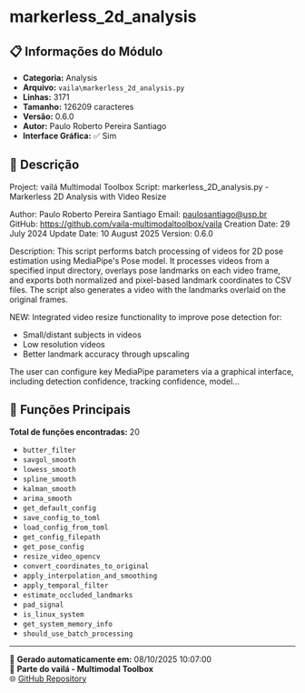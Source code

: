 # markerless_2d_analysis

## 📋 Informações do Módulo

- **Categoria:** Analysis
- **Arquivo:** `vaila\markerless_2d_analysis.py`
- **Linhas:** 3171
- **Tamanho:** 126209 caracteres
- **Versão:** 0.6.0
- **Autor:** Paulo Roberto Pereira Santiago
- **Interface Gráfica:** ✅ Sim

## 📖 Descrição


Project: vailá Multimodal Toolbox
Script: markerless_2D_analysis.py - Markerless 2D Analysis with Video Resize

Author: Paulo Roberto Pereira Santiago
Email: paulosantiago@usp.br
GitHub: https://github.com/vaila-multimodaltoolbox/vaila
Creation Date: 29 July 2024
Update Date: 10 August 2025
Version: 0.6.0

Description:
This script performs batch processing of videos for 2D pose estimation using
MediaPipe's Pose model. It processes videos from a specified input directory,
overlays pose landmarks on each video frame, and exports both normalized and
pixel-based landmark coordinates to CSV files. The script also generates a
video with the landmarks overlaid on the original frames.

NEW: Integrated video resize functionality to improve pose detection for:
- Small/distant subjects in videos
- Low resolution videos
- Better landmark accuracy through upscaling

The user can configure key MediaPipe parameters via a graphical interface,
including detection confidence, tracking confidence, model...

## 🔧 Funções Principais

**Total de funções encontradas:** 20

- `butter_filter`
- `savgol_smooth`
- `lowess_smooth`
- `spline_smooth`
- `kalman_smooth`
- `arima_smooth`
- `get_default_config`
- `save_config_to_toml`
- `load_config_from_toml`
- `get_config_filepath`
- `get_pose_config`
- `resize_video_opencv`
- `convert_coordinates_to_original`
- `apply_interpolation_and_smoothing`
- `apply_temporal_filter`
- `estimate_occluded_landmarks`
- `pad_signal`
- `is_linux_system`
- `get_system_memory_info`
- `should_use_batch_processing`




---

📅 **Gerado automaticamente em:** 08/10/2025 10:07:00  
🔗 **Parte do vailá - Multimodal Toolbox**  
🌐 [GitHub Repository](https://github.com/vaila-multimodaltoolbox/vaila)
